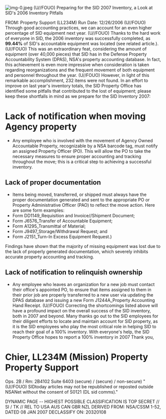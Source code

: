 ![img-0.jpeg](img-0.jpeg)
(U//FOUO) Preparing for the SID 2007 Inventory, a Look at SID's 2006 Inventory Pitfalls

FROM:
Property Support (LL234M)
Run Date: $12 / 26 / 2006$
(U//FOUO) Through good accounting practices, we can account for an even higher percentage of SID equipment next year.
(U//FOUO) Thanks to the hard work of everyone in SID, the 2006 inventory was successfully completed, as $\mathbf{9 9 . 4 4 \%}$ of SID's accountable equipment was located (see related article.).
(U//FOUO) This was an extraordinary feat, considering the amount of equipment (over 40,000 pieces) that SID has in the Defense Property Accountability System (DPAS), NSA's property accounting database. In fact, this achievement is even more impressive when consideration is taken regarding reorganizations and the frequent movement of both equipment and personnel throughout the year.
(U//FOUO) However, in light of this remarkable accomplishment, 232 items were not found. In an effort to improve on last year's inventory totals, the SID Property Office has identified some pitfalls that contributed to the lost of equipment; please keep these shortfalls in mind as we prepare for the SID Inventory 2007:

# Lack of notification when moving Agency property 

- Any employee who is involved with the movement of Agency Owned Accountable Property, recognizable by a NSA barcode tag, must notify an assigned Property Officer (PO). This will allow the PO to take the necessary measures to ensure proper accounting and tracking throughout the move; this is a critical step to achieving a successful inventory.


## Lack of proper documentation

- Items being moved, transferred, or shipped must always have the proper documentation generated and sent to the appropriate PO or Property Administrative Officer (PAO) to reflect the move action. Here are some form examples:
- Form DD1149_Requisition and Invoice//Shipment Document;
- Form J6576_Transfer of Accountable Equipment;
- Form A1295_Transmittal of Material;
- Form J9497_Storage/Withdrawal Request; and
- Form J2151_Turn-In Excess Equipment Request.)

Findings have shown that the majority of missing equipment was lost due to the lack of properly generated documentation, which severely inhibits accurate property accounting and tracking.

## Lack of notification to relinquish ownership

- Any employee who leaves an organization for a new job must contact their office's appointed PO, to ensure that items assigned to them in their prior job are properly transferred to a new user via updating the DPAS database and issuing a new Form J1244A_Property Accounting Hand Receipt.
(U//FOUO) Correcting the shortcomings listed above will have a profound impact on the overall success of the SID inventory, both in 2007 and beyond. Many thanks go out to the SID employees for their diligent efforts to locate and maintain account for SID property, as it is the SID employees who play the most critical role in helping SID to reach their goal of a 100\% inventory. With everyone's help, the SID Property Office hopes to report a 100\% inventory in
2007
Thank you,

# Chier, LL234M (Mission) Property Property Support 

Ops. 2B / Rm: 2B4102 Suite 6403 (secure) / (secure) / non-secure)
"(U//FOUO) SIDtoday articles may not be republished or reposted outside NSANet without the consent of S0121 (DL sid comms)."

DYNAMIC PAGE -- HIGHEST POSSIBLE CLASSIFICATION IS TOP SECRET // SI / TK // REL TO USA AUS CAN GBR NZL DERIVED FROM: NSA/CSSM 1-52, DATED 08 JAN 2007 DECLASSIFY ON: 20320108
